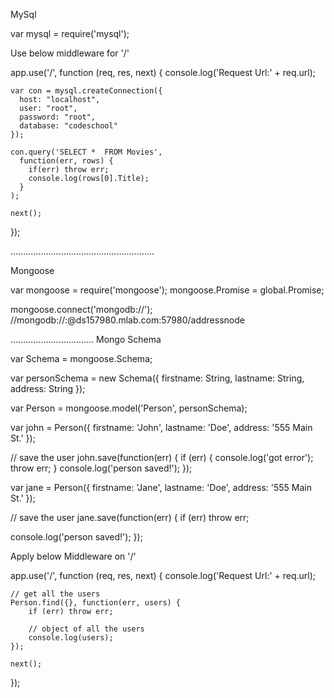 


MySql 

var mysql = require('mysql');

Use below middleware for '/' 

app.use('/', function (req, res, next) {
    console.log('Request Url:' + req.url);

    var con = mysql.createConnection({
      host: "localhost",
      user: "root",
      password: "root",
      database: "codeschool"
    });

    con.query('SELECT *  FROM Movies',
      function(err, rows) {
        if(err) throw err;
        console.log(rows[0].Title);
      }
    );

    next();
});


.........................................................

Mongoose 


var mongoose = require('mongoose');
mongoose.Promise = global.Promise;

mongoose.connect('mongodb://');
//mongodb://<dbuser>:<dbpassword>@ds157980.mlab.com:57980/addressnode

.................................
Mongo Schema 

var Schema = mongoose.Schema;

var personSchema = new Schema({
	firstname: String,
	lastname: String,
	address: String
});

var Person = mongoose.model('Person', personSchema);

var john = Person({
  firstname: 'John',
  lastname: 'Doe',
  address: '555 Main St.'
});

// save the user
john.save(function(err) {
  if (err) {
		console.log('got error');
		throw err;
	}
  console.log('person saved!');
});

var jane = Person({
  firstname: 'Jane',
  lastname: 'Doe',
  address: '555 Main St.'
});

// save the user
jane.save(function(err) {
  if (err) throw err;

  console.log('person saved!');
});

Apply below Middleware on '/'

app.use('/', function (req, res, next) {
	console.log('Request Url:' + req.url);
	
	// get all the users
	Person.find({}, function(err, users) {
		if (err) throw err;
		
		// object of all the users
		console.log(users);
	});
	
	next();
});














 
